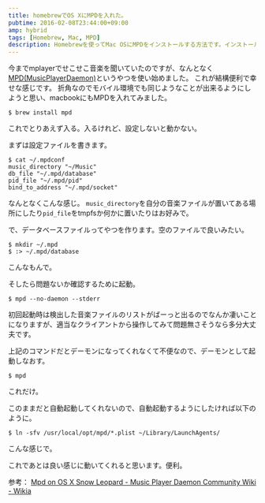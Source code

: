 ```yaml
---
title: homebrewでOS XにMPDを入れた。
pubtime: 2016-02-08T23:44:00+09:00
amp: hybrid
tags: [Homebrew, Mac, MPD]
description: Homebrewを使ってMac OSにMPDをインストールする方法です。インストール、データベースの作成と、自動起動の設定までをやっています。
---
```


今までmplayerでせこせこ音楽を聞いていたのですが、なんとなく[MPD(MusicPlayerDaemon)](http://www.musicpd.org/)というやつを使い始めました。
これが結構便利で幸せな感じです。
折角なのでモバイル環境でも同じようなことが出来るようにしようと思い、macbookにもMPDを入れてみました。

```
$ brew install mpd
```
これでとりあえず入る。入るけれど、設定しないと動かない。

まずは設定ファイルを書きます。
```
$ cat ~/.mpdconf
music_directory "~/Music"
db_file "~/.mpd/database"
pid_file "~/.mpd/pid"
bind_to_address "~/.mpd/socket"
```
なんとなくこんな感じ。
`music_directory`を自分の音楽ファイルが置いてある場所にしたり`pid_file`をtmpfsか何かに置いたりはお好みで。

で、データベースファイルってやつを作ります。空のファイルで良いみたい。
```
$ mkdir ~/.mpd
$ :> ~/.mpd/database
```
こんなもんで。

そしたら問題ないか確認するために起動。
```
$ mpd --no-daemon --stderr
```
初回起動時は検出した音楽ファイルのリストがばーっと出るのでなんか凄いことになりますが、適当なクライアントから操作してみて問題無さそうなら多分大丈夫です。

上記のコマンドだとデーモンになってくれなくて不便なので、デーモンとして起動しなおす。
```
$ mpd
```
これだけ。

このままだと自動起動してくれないので、自動起動するようにしたければ以下のように。
```
$ ln -sfv /usr/local/opt/mpd/*.plist ~/Library/LaunchAgents/
```
こんな感じで。

これであとは良い感じに動いてくれると思います。便利。

参考： [Mpd on OS X Snow Leopard - Music Player Daemon Community Wiki - Wikia](http://mpd.wikia.com/wiki/Mpd_on_OS_X_Snow_Leopard)
